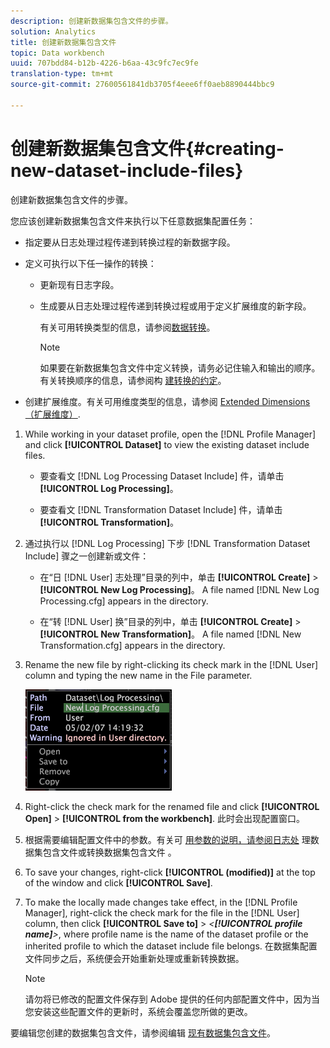 ```yaml
---
description: 创建新数据集包含文件的步骤。
solution: Analytics
title: 创建新数据集包含文件
topic: Data workbench
uuid: 707bdd84-b12b-4226-b6aa-43c9fc7ec9fe
translation-type: tm+mt
source-git-commit: 27600561841db3705f4eee6ff0aeb8890444bbc9

---
```



# 创建新数据集包含文件{#creating-new-dataset-include-files}

创建新数据集包含文件的步骤。

您应该创建新数据集包含文件来执行以下任意数据集配置任务：

* 指定要从日志处理过程传递到转换过程的新数据字段。
* 定义可执行以下任一操作的转换：

   * 更新现有日志字段。
   * 生成要从日志处理过程传递到转换过程或用于定义扩展维度的新字段。

      有关可用转换类型的信息，请参阅[数据转换](../../../../home/c-dataset-const-proc/c-data-trans/c-abt-transf.md)。

      >[!NOTE]
      >
      >如果要在新数据集包含文件中定义转换，请务必记住输入和输出的顺序。 有关转换顺序的信息，请参阅构 [建转换的约定](../../../../home/c-dataset-const-proc/c-data-trans/c-con-transf.md#concept-01998eebb7e347c58255fb442f2613b6)。

* 创建扩展维度。有关可用维度类型的信息，请参阅 [Extended Dimensions（扩展维度）](../../../../home/c-dataset-const-proc/c-ex-dim/c-abt-ex-dim.md).

1. While working in your dataset profile, open the [!DNL Profile Manager] and click **[!UICONTROL Dataset]** to view the existing dataset include files.

   * 要查看文 [!DNL Log Processing Dataset Include] 件，请单击 **[!UICONTROL Log Processing]**。

   * 要查看文 [!DNL Transformation Dataset Include] 件，请单击 **[!UICONTROL Transformation]**。

1. 通过执行以 [!DNL Log Processing] 下步 [!DNL Transformation Dataset Include] 骤之一创建新或文件：

   * 在“日 [!DNL User] 志处理”目录的列中，单击 **[!UICONTROL Create]** > **[!UICONTROL New Log Processing]**。 A file named [!DNL New Log Processing.cfg] appears in the directory.

   * 在“转 [!DNL User] 换”目录的列中，单击 **[!UICONTROL Create]** > **[!UICONTROL New Transformation]**。 A file named [!DNL New Transformation.cfg] appears in the directory.

1. Rename the new file by right-clicking its check mark in the [!DNL User] column and typing the new name in the File parameter.

   ![步骤信息](assets/vis_ProfileManager_RenameFile.png)

1. Right-click the check mark for the renamed file and click **[!UICONTROL Open]** > **[!UICONTROL from the workbench]**. 此时会出现配置窗口。
1. 根据需要编辑配置文件中的参数。有关可 [用参数的说明，请参阅日志处](../../../../home/c-dataset-const-proc/c-dataset-inc-files/c-types-dataset-inc-files/c-log-proc-dataset-inc-files/c-log-proc-dataset-inc-files.md#concept-999475a22519432e98844622ca95b6ab) 理数据集包含文件或转换数据集包含文件 [](../../../../home/c-dataset-const-proc/c-dataset-inc-files/c-types-dataset-inc-files/c-trans-dataset-inc-files.md#concept-c64aa78ed9ce40b8a0f4932c82ff5ace) 。
1. To save your changes, right-click **[!UICONTROL (modified)]** at the top of the window and click **[!UICONTROL Save]**.
1. To make the locally made changes take effect, in the [!DNL Profile Manager], right-click the check mark for the file in the [!DNL User] column, then click **[!UICONTROL Save to]** > *&lt;**[!UICONTROL profile name]**>*, where profile name is the name of the dataset profile or the inherited profile to which the dataset include file belongs. 在数据集配置文件同步之后，系统便会开始重新处理或重新转换数据。

   >[!NOTE]
   >
   >请勿将已修改的配置文件保存到 Adobe 提供的任何内部配置文件中，因为当您安装这些配置文件的更新时，系统会覆盖您所做的更改。

要编辑您创建的数据集包含文件，请参阅编辑 [现有数据集包含文件](../../../../home/c-dataset-const-proc/c-dataset-inc-files/c-work-dataset-inc-files/t-edit-ex-dataset-inc-files.md#task-456c04e38ebc425fb35677a6bb6aa077)。
